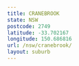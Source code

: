 ```yaml
---
title: CRANEBROOK
state: NSW
postcode: 2749
latitude: -33.702167
longitude: 150.686816
url: /nsw/cranebrook/
layout: suburb
---
```

